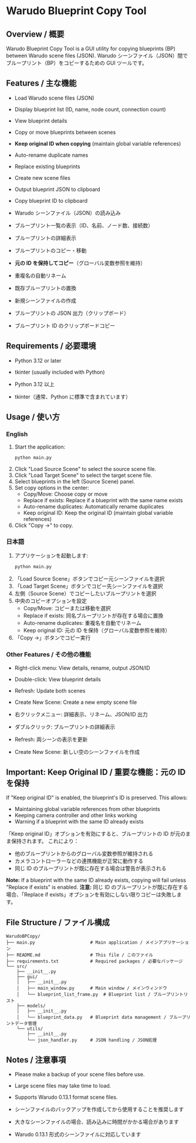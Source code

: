 # Warudo Blueprint Copy Tool

## Overview / 概要

Warudo Blueprint Copy Tool is a GUI utility for copying blueprints (BP) between Warudo scene files (JSON).
Warudo シーンファイル（JSON）間でブループリント（BP）をコピーするための GUI ツールです。

## Features / 主な機能

- Load Warudo scene files (JSON)
- Display blueprint list (ID, name, node count, connection count)
- View blueprint details
- Copy or move blueprints between scenes
- **Keep original ID when copying** (maintain global variable references)
- Auto-rename duplicate names
- Replace existing blueprints
- Create new scene files
- Output blueprint JSON to clipboard
- Copy blueprint ID to clipboard

- Warudo シーンファイル（JSON）の読み込み
- ブループリント一覧の表示（ID、名前、ノード数、接続数）
- ブループリントの詳細表示
- ブループリントのコピー・移動
- **元の ID を保持してコピー**（グローバル変数参照を維持）
- 重複名の自動リネーム
- 既存ブループリントの置換
- 新規シーンファイルの作成
- ブループリントの JSON 出力（クリップボード）
- ブループリント ID のクリップボードコピー

## Requirements / 必要環境

- Python 3.12 or later
- tkinter (usually included with Python)

- Python 3.12 以上
- tkinter（通常、Python に標準で含まれています）

## Usage / 使い方

### English

1. Start the application:
   ```bash
   python main.py
   ```
2. Click "Load Source Scene" to select the source scene file.
3. Click "Load Target Scene" to select the target scene file.
4. Select blueprints in the left (Source Scene) panel.
5. Set copy options in the center:
   - Copy/Move: Choose copy or move
   - Replace if exists: Replace if a blueprint with the same name exists
   - Auto-rename duplicates: Automatically rename duplicates
   - Keep original ID: Keep the original ID (maintain global variable references)
6. Click "Copy →" to copy.

### 日本語

1. アプリケーションを起動します:
   ```bash
   python main.py
   ```
2. 「Load Source Scene」ボタンでコピー元シーンファイルを選択
3. 「Load Target Scene」ボタンでコピー先シーンファイルを選択
4. 左側（Source Scene）でコピーしたいブループリントを選択
5. 中央のコピーオプションを設定
   - Copy/Move: コピーまたは移動を選択
   - Replace if exists: 同名ブループリントが存在する場合に置換
   - Auto-rename duplicates: 重複名を自動でリネーム
   - Keep original ID: 元の ID を保持（グローバル変数参照を維持）
6. 「Copy →」ボタンでコピー実行

### Other Features / その他の機能

- Right-click menu: View details, rename, output JSON/ID
- Double-click: View blueprint details
- Refresh: Update both scenes
- Create New Scene: Create a new empty scene file

- 右クリックメニュー: 詳細表示、リネーム、JSON/ID 出力
- ダブルクリック: ブループリントの詳細表示
- Refresh: 両シーンの表示を更新
- Create New Scene: 新しい空のシーンファイルを作成

## Important: Keep Original ID / 重要な機能：元の ID を保持

If "Keep original ID" is enabled, the blueprint's ID is preserved.
This allows:

- Maintaining global variable references from other blueprints
- Keeping camera controller and other links working
- Warning if a blueprint with the same ID already exists

「Keep original ID」オプションを有効にすると、ブループリントの ID が元のまま保持されます。
これにより：

- 他のブループリントからのグローバル変数参照が維持される
- カメラコントローラーなどの連携機能が正常に動作する
- 同じ ID のブループリントが既に存在する場合は警告が表示される

**Note:** If a blueprint with the same ID already exists, copying will fail unless "Replace if exists" is enabled.
**注意:** 同じ ID のブループリントが既に存在する場合、「Replace if exists」オプションを有効にしない限りコピーは失敗します。

## File Structure / ファイル構成

```
WarudoBPCopy/
├── main.py                     # Main application / メインアプリケーション
├── README.md                   # This file / このファイル
├── requirements.txt            # Required packages / 必要なパッケージ
└── src/
    ├── __init__.py
    ├── gui/
    │   ├── __init__.py
    │   ├── main_window.py      # Main window / メインウィンドウ
    │   └── blueprint_list_frame.py  # Blueprint list / ブループリントリスト
    ├── models/
    │   ├── __init__.py
    │   └── blueprint_data.py   # Blueprint data management / ブループリントデータ管理
    └── utils/
        ├── __init__.py
        └── json_handler.py     # JSON handling / JSON処理
```

## Notes / 注意事項

- Please make a backup of your scene files before use.
- Large scene files may take time to load.
- Supports Warudo 0.13.1 format scene files.

- シーンファイルのバックアップを作成してから使用することを推奨します
- 大きなシーンファイルの場合、読み込みに時間がかかる場合があります
- Warudo 0.13.1 形式のシーンファイルに対応しています

